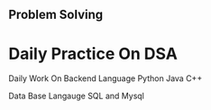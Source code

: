 <h2>Problem Solving</h2>
</head>
<body>

<h1>Daily Practice On DSA </h1>
  <p>Daily Work On Backend Language Python Java C++</p>
  <p>Data Base Langauge SQL and Mysql</p>
  

</body>
</html>
